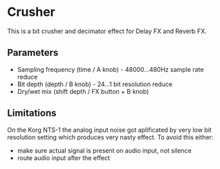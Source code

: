 # Crusher

This is a bit crusher and decimator effect for Delay FX and Reverb FX.

## Parameters
* Sampling frequency (time / A knob) - 48000...480Hz sample rate reduce
* Bit depth (depth / B knob) - 24...1 bit resolution reduce
* Dry/wet mix (shift depth / FX button + B knob)

## Limitations
On the Korg NTS-1 the analog input noise got aplificated by very low bit resolution setting which produces very nasty effect.
To avoid this either:
* make sure actual signal is present on audio input, not silence
* route audio input after the effect

